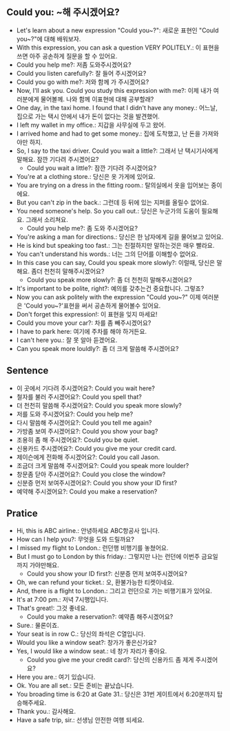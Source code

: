 ## Could you: ~해 주시겠어요?
- Let's learn about a new expression "Could you~?": 새로운 표현인 "Could you~?"에 대해 배워보자.
- With this expression, you can ask a question VERY POLITELY.: 이 표현을 쓰면 아주 공손하게 질문을 할 수 있어요.
- Could you help me?: 저좀 도와주시겠어요?
- Could you listen carefully?: 잘 들어 주시겠어요?
- Could you go with me?: 저와 함께 가 주시겠어요?
- Now, I'll ask you. Could you study this expression with me?: 이제 내가 여러분에게 물어볼께. 나와 함께 이표현에 대해 공부할래?
- One day, in the taxi home. I found that I didn't have any money.: 어느날, 집으로 가는 택시 안에서 내가 돈이 없다는 것을 발견했어.
- I left my wallet in my office.: 지갑을 사무실에 두고 왔어.
- I arrived home and had to get some money.: 집에 도착했고, 난 돈을 가져와야만 하지.
- So, I say to the taxi driver. Could you wait a little?: 그래서 난 택시기사에게 말해요. 잠깐 기다려 주시겠어요?
    - Could you wait a little?: 잠깐 기다려 주시겠어요?
- You're at a clothing store.: 당신은 옷 가게에 있어요.
- You are trying on a dress in the fitting room.: 탈의실에서 옷을 입어보는 중이에요.
- But you can't zip in the back.: 그런데 등 뒤에 있는 지퍼를 올릴수 없어요.
- You need someone's help. So you call out.: 당신은 누군가의 도움이 필요해요. 그래서 소리쳐요.
    - Could you help me?: 좀 도와 주시겠어요?
- You're asking a man for directions.: 당신은 한 남자에게 길을 물어보고 있어요.
- He is kind but speaking too fast.: 그는 친절하지만 말하는것은 매우 빨라요.
- You can't understand his words.: 너는 그의 단어를 이해할수 없어요.
- In this case you can say, Could you speak more slowly?: 이럴때, 당신은 말해요. 좀더 천천히 말해주시겠어요?
    - Could you speak more slowly?: 좀 더 천천히 말해주시겠어요?
- It's important to be polite, right?: 예의를 갖추는건 중요합니다. 그렇죠?
- Now you can ask politely with the expression "Could you~?" 이제 여러분은 'Could you~?'표현을 써서 공손하게 물어볼수 있어요.
- Don't forget this expression!: 이 표현을 잊지 마세요!
- Could you move your car?: 차를 좀 빼주시겠어요?
- I have to park here: 여기에 주차를 해야 하거든요.
- I can't here you.: 잘 못 알아 듣겠어요.
- Can you speak more louldly?: 좀 더 크게 말씀해 주시겠어요?

## Sentence
- 이 곳에서 기다려 주시겠어요?: Could you wait here?
- 철자를 불러 주시겠어요?: Could you spell that?
- 더 천천히 말씀해 주시겠어요?: Could you speak more slowly?
- 저를 도와 주시겠어요?: Could you help me?
- 다시 말씀해 주시겠어요?: Could you tell me again?
- 가방좀 보여 주시겠어요?: Could you show your bag?
- 조용히 좀 해 주시겠어요?: Could you be quiet.
- 신용카드 주시겠어요?: Could you give me your credit card.
- 제이슨에게 전화해 주시겠어요?: Could you call Jason.
- 조금더 크게 말씀해 주시겠어요?: Could you speak more loulder?
- 창문좀 닫아 주시겠어요?: Could you close the window?
- 신분증 먼저 보여주시겠어요?: Could you show your ID first?
- 예약해 주시겠어요?: Could you make a reservation?

## Pratice
- Hi, this is ABC airline.: 안녕하세요 ABC항공사 입니다.
- How can I help you?: 무엇을 도와 드릴까요?
- I missed my flight to London.: 런던행 비행기를 놓쳤어요.
- But I must go to London by this friday.: 그렇지만 나는 런던에 이번주 금요일까지 가야만해요.
    - Could you show your ID first?: 신분증 먼저 보여주시겠어요?
- Oh, we can refund your ticket.: 오, 환불가능한 티켓이네요.
- And, there is a flight to London.: 그리고 런던으로 가는 비행기표가 있어요.
- It's at 7:00 pm.: 저녁 7시행입니다.
- That's great!: 그것 좋네요.
    - Could you make a reservation?: 예약좀 해주시겠어요?
- Sure.: 물론이죠.
- Your seat is in row C.: 당신의 좌석은 C열입니다.
- Would you like a window seat?: 창가가 좋은신가요?
- Yes, I would like a window seat.: 네 창가 자리가 좋아요.
    - Could you give me your credit card?: 당신의 신용카드 좀 제게 주시겠어요?
- Here you are.: 여기 있습니다.
- Ok. You are all set.: 모든 준비는 끝났습니다.
- You broading time is 6:20 at Gate 31.: 당신은 31번 게이트에서 6:20분까지 탑승해주세요.
- Thank you.: 감사해요.
- Have a safe trip, sir.: 선생님 안전한 여행 되세요.